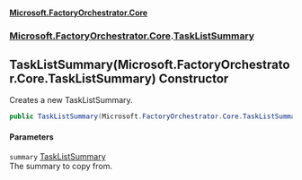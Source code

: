 #### [Microsoft.FactoryOrchestrator.Core](./Microsoft-FactoryOrchestrator-Core.md 'Microsoft.FactoryOrchestrator.Core')
### [Microsoft.FactoryOrchestrator.Core](./Microsoft-FactoryOrchestrator-Core.md 'Microsoft.FactoryOrchestrator.Core').[TaskListSummary](./Microsoft-FactoryOrchestrator-Core-TaskListSummary.md 'Microsoft.FactoryOrchestrator.Core.TaskListSummary')
## TaskListSummary(Microsoft.FactoryOrchestrator.Core.TaskListSummary) Constructor
Creates a new TaskListSummary.  
```csharp
public TaskListSummary(Microsoft.FactoryOrchestrator.Core.TaskListSummary summary);
```
#### Parameters
<a name='Microsoft-FactoryOrchestrator-Core-TaskListSummary-TaskListSummary(Microsoft-FactoryOrchestrator-Core-TaskListSummary)-summary'></a>
`summary` [TaskListSummary](./Microsoft-FactoryOrchestrator-Core-TaskListSummary.md 'Microsoft.FactoryOrchestrator.Core.TaskListSummary')  
The summary to copy from.  
  
